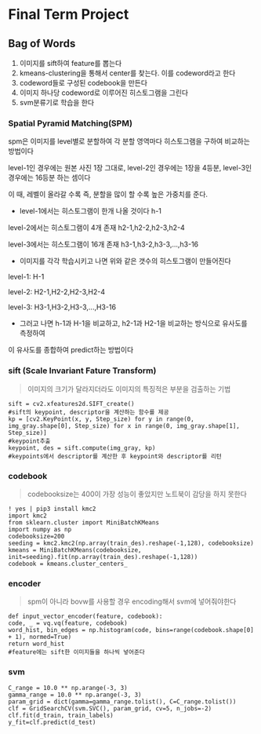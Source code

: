 # Final Term Project
## Bag of Words
1. 이미지를 sift하여 feature를 뽑는다
2. kmeans-clustering을 통해서 center를 찾는다. 이를 codeword라고 한다
3. codeword들로 구성된 codebook을 만든다
4. 이미지 하나당 codeword로 이루어진 히스토그램을 그린다
5. svm분류기로 학습을 한다

### Spatial Pyramid Matching(SPM)
 spm은 이미지를 level별로 분할하여 각 분할 영역마다 히스토그램을 구하여 비교하는 방법이다


level-1인 경우에는 원본 사진 1장 그대로, level-2인 경우에는 1장을 4등분, level-3인 경우에는 16등분 하는 셈이다
 
 이 때, 레벨이 올라갈 수록 즉, 분할을 많이 할 수록 높은 가중치를 준다. 
 
 
 * level-1에서는 히스토그램이 한개 나올 것이다 h-1
 
 
 
 level-2에서는 히스토그램이 4개 존재 h2-1,h2-2,h2-3,h2-4
 
 
 
 level-3에서는 히스토그램이 16개 존재 h3-1,h3-2,h3-3,...,h3-16
 
 
 
 * 이미지를 각각 학습시키고 나면 위와 같은 갯수의 히스토그램이 만들어진다
 
 
 level-1: H-1
 
 
 level-2: H2-1,H2-2,H2-3,H2-4
 
 
 level-3: H3-1,H3-2,H3-3,...,H3-16
 
 
 
 * 그러고 나면 h-1과 H-1을 비교하고, h2-1과 H2-1을 비교하는 방식으로 유사도를 측정하여 
 
 
 이 유사도를 종합하여 predict하는 방법이다
 
### sift (Scale Invariant Fature Transform) 
> 이미지의 크기가 달라지더라도 이미지의 특징적은 부분을 검출하는 기법

    sift = cv2.xfeatures2d.SIFT_create()
    #sift의 keypoint, descriptor을 계산하는 함수를 제공
    kp = [cv2.KeyPoint(x, y, Step_size) for y in range(0, img_gray.shape[0], Step_size) for x in range(0, img_gray.shape[1], Step_size)]
    #keypoint추출
    keypoint, des = sift.compute(img_gray, kp)
    #keypoints에서 descriptor를 계산한 후 keypoint와 descriptor를 리턴
        
### codebook
>  codebooksize는 400이 가장 성능이 좋았지만 노트북이 감당을 하지 못한다

    ! yes | pip3 install kmc2
    import kmc2
    from sklearn.cluster import MiniBatchKMeans
    import numpy as np
    codebooksize=200
    seeding = kmc2.kmc2(np.array(train_des).reshape(-1,128), codebooksize) 
    kmeans = MiniBatchKMeans(codebooksize, init=seeding).fit(np.array(train_des).reshape(-1,128))
    codebook = kmeans.cluster_centers_

### encoder
> spm이 아니라 bovw를 사용할 경우 encoding해서 svm에 넣어줘야한다

    def input_vector_encoder(feature, codebook):
    code, _ = vq.vq(feature, codebook)
    word_hist, bin_edges = np.histogram(code, bins=range(codebook.shape[0] + 1), normed=True)
    return word_hist
    #feature에는 sift한 이미지들을 하나씩 넣어준다
    
    
### svm

    C_range = 10.0 ** np.arange(-3, 3)
    gamma_range = 10.0 ** np.arange(-3, 3)
    param_grid = dict(gamma=gamma_range.tolist(), C=C_range.tolist())
    clf = GridSearchCV(svm.SVC(), param_grid, cv=5, n_jobs=-2)
    clf.fit(d_train, train_labels)
    y_fit=clf.predict(d_test)
